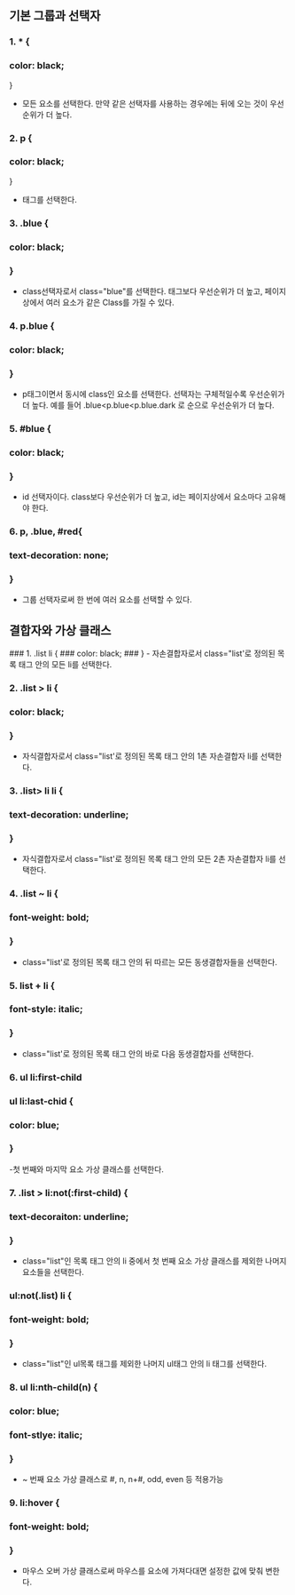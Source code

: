 <h2>기본 그룹과 선택자</h2>

### 1. * {
### color: black;
}
- 모든 요소를 선택한다.
만약 같은 선택자를 사용하는 경우에는 뒤에 오는 것이 우선순위가 더 높다.

### 2. p {
### color: black;
}
- 태그를 선택한다.

### 3. .blue {
### color: black;
### }
- class선택자로서 class="blue"를 선택한다.
태그보다 우선순위가 더 높고, 페이지 상에서 여러 요소가 같은 Class를 가질 수 있다.

### 4. p.blue {
### color: black;
### }
- p태그이면서 동시에 class인 요소를 선택한다.
선택자는 구체적일수록 우선순위가 더 높다.
예를 들어 .blue<p.blue<p.blue.dark 로 순으로 우선순위가 더 높다.

### 5. #blue {
### color: black;
### }
- id 선택자이다.
class보다 우선순위가 더 높고, id는 페이지상에서 요소마다 고유해야 한다.

### 6. p, .blue, #red{
### text-decoration: none;
### }
- 그룹 선택자로써 한 번에 여러 요소를 선택할 수 있다.

<h2>결합자와 가상 클래스</h2>
### 1. .list li {
### color: black;
### }
- 자손결합자로서 class="list'로 정의된 목록 태그 안의 모든 li를 선택한다.

### 2. .list > li {
### color: black;
### }
- 자식결합자로서 class="list'로 정의된 목록 태그 안의 1촌 자손결합자 li를 선택한다.

### 3. .list> li li {
### text-decoration: underline;
### }
- 자식결합자로서 class="list'로 정의된 목록 태그 안의 모든 2촌 자손결합자 li를 선택한다.

### 4. .list ~ li {
### font-weight: bold;
### }
- class="list'로 정의된 목록 태그 안의 뒤 따르는 모든 동생결합자들을 선택한다.

### 5. list + li {
### font-style: italic;
### }
- class="list'로 정의된 목록 태그 안의 바로 다음 동생결합자를 선택한다.

### 6. ul li:first-child
### ul li:last-chid {
### color: blue;
### }
-첫 번째와 마지막 요소 가상 클래스를 선택한다.

### 7. .list > li:not(:first-child) {
### text-decoraiton: underline;
### }
- class="list"인 목록 태그 안의 li 중에서 첫 번째 요소 가상 클래스를 제외한 나머지 요소들을 선택한다.

### ul:not(.list) li {
### font-weight: bold;
### }
- class="list"인 ul목록 태그를 제외한 나머지 ul태그 안의 li 태그를 선택한다.

### 8. ul li:nth-child(n) {
### color: blue;
### font-stlye: italic;
### }
- ~ 번째 요소 가상 클래스로 #, n, n+#, odd, even 등 적용가능

### 9. li:hover {
### font-weight: bold;
### }
- 마우스 오버 가상 클래스로써 마우스를 요소에 가져다대면 설정한 값에 맞춰 변한다.
